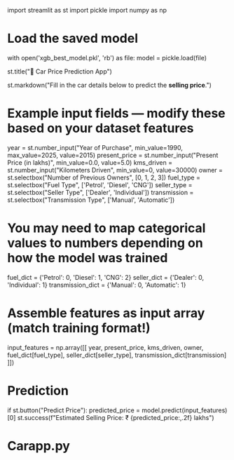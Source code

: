 import streamlit as st
import pickle
import numpy as np

# Load the saved model
with open('xgb_best_model.pkl', 'rb') as file:
    model = pickle.load(file)

st.title("🚗 Car Price Prediction App")

st.markdown("Fill in the car details below to predict the **selling price**.")

# Example input fields — modify these based on your dataset features
year = st.number_input("Year of Purchase", min_value=1990, max_value=2025, value=2015)
present_price = st.number_input("Present Price (in lakhs)", min_value=0.0, value=5.0)
kms_driven = st.number_input("Kilometers Driven", min_value=0, value=30000)
owner = st.selectbox("Number of Previous Owners", [0, 1, 2, 3])
fuel_type = st.selectbox("Fuel Type", ['Petrol', 'Diesel', 'CNG'])
seller_type = st.selectbox("Seller Type", ['Dealer', 'Individual'])
transmission = st.selectbox("Transmission Type", ['Manual', 'Automatic'])

# You may need to map categorical values to numbers depending on how the model was trained
fuel_dict = {'Petrol': 0, 'Diesel': 1, 'CNG': 2}
seller_dict = {'Dealer': 0, 'Individual': 1}
transmission_dict = {'Manual': 0, 'Automatic': 1}

# Assemble features as input array (match training format!)
input_features = np.array([[
    year, present_price, kms_driven, owner,
    fuel_dict[fuel_type], seller_dict[seller_type], transmission_dict[transmission]
]])

# Prediction
if st.button("Predict Price"):
    predicted_price = model.predict(input_features)[0]
    st.success(f"Estimated Selling Price: ₹ {predicted_price:,.2f} lakhs")
# Carapp.py
